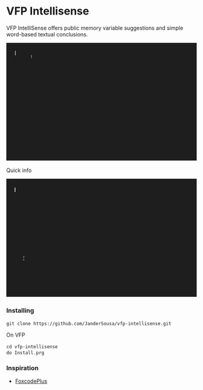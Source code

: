 # VFP Intellisense

VFP IntelliSense offers public memory variable suggestions and simple word-based textual conclusions.

![Suggestions](https://github.com/JanderSousa/vfp-intellisense/blob/master/demo/Suggestions.gif)

Quick info

![Suggestions](https://github.com/JanderSousa/vfp-intellisense/blob/master/demo/info.gif)

### Installing

```
git clone https://github.com/JanderSousa/vfp-intellisense.git
```

On VFP

```
cd vfp-intellisense
do Install.prg
```

### Inspiration

- [FoxcodePlus](https://github.com/VFPX/FoxcodePlus)
